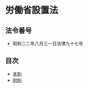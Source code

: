 # 労働省設置法

## 法令番号

- 昭和二二年八月三一日法律九十七号

## 目次

- [本則](/article.md#%E5%8A%B4%E5%83%8D%E7%9C%81%E8%A8%AD%E7%BD%AE%E6%B3%95)
- [附則](/supplementary_provision.md#%E9%99%84%E5%89%87%E6%98%AD%E5%92%8C%E4%BA%8C%E4%BA%8C%E5%B9%B4%E5%85%AB%E6%9C%88%E4%B8%89%E4%B8%80%E6%97%A5%E6%B3%95%E5%BE%8B%E4%B9%9D%E5%8D%81%E4%B8%83%E5%8F%B7)
